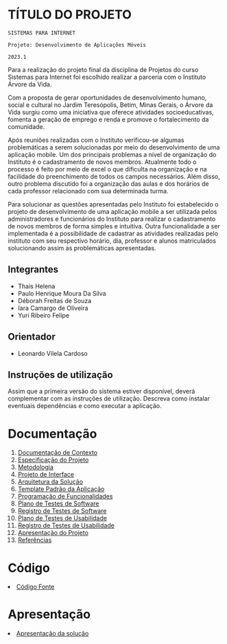 # TÍTULO DO PROJETO

`SISTEMAS PARA INTERNET`

`Projeto: Desenvolvimento de Aplicações Móveis`

`2023.1`

Para a realização do projeto final da disciplina de Projetos do curso Sistemas para Internet foi escolhido realizar a parceria com o Instituto Árvore da Vida. 

Com a proposta de gerar oportunidades de desenvolvimento humano, social e cultural no Jardim Teresópolis, Betim, Minas Gerais, o Árvore da Vida surgiu como uma iniciativa que oferece atividades socioeducativas, fomenta a geração de emprego e renda e promove o fortalecimento da comunidade.

Após reuniões realizadas com o Instituto verificou-se algumas problemáticas a serem solucionadas por meio do desenvolvimento de uma aplicação mobile. Um dos principais problemas a nível de organização do Instituto é o cadastramento de novos membros. Atualmente todo o processo é feito por meio de excel o que dificulta na organização e na facilidade do preenchimento de todos os campos necessários. Além disso, outro problema discutido foi a organização das aulas e dos horários de cada professor relacionado com sua determinada turma.

Para solucionar as questões apresentadas pelo Instituto foi estabelecido o projeto de desenvolvimento de uma aplicação mobile a ser utilizada pelos administradores e funcionários do Instituto para realizar o cadastramento de novos membros de forma simples e intuitiva. Outra funcionalidade a ser implementada é a possibilidade de cadastrar as atividades realizadas pelo instituto com seu respectivo horário, dia, professor e alunos matriculados solucionando assim as problemáticas apresentadas.

## Integrantes

* Thais Helena
* Paulo Henrique Moura Da Silva
* Déborah Freitas de Souza
* Iara Camargo de Oliveira
* Yuri Ribeiro Felipe

## Orientador

* Leonardo Vilela Cardoso

## Instruções de utilização

Assim que a primeira versão do sistema estiver disponível, deverá complementar com as instruções de utilização. Descreva como instalar eventuais dependências e como executar a aplicação.

# Documentação

<ol>
<li><a href="docs/01-Documentação de Contexto.md"> Documentação de Contexto</a></li>
<li><a href="docs/02-Especificação do Projeto.md"> Especificação do Projeto</a></li>
<li><a href="docs/03-Metodologia.md"> Metodologia</a></li>
<li><a href="docs/04-Projeto de Interface.md"> Projeto de Interface</a></li>
<li><a href="docs/05-Arquitetura da Solução.md"> Arquitetura da Solução</a></li>
<li><a href="docs/06-Template Padrão da Aplicação.md"> Template Padrão da Aplicação</a></li>
<li><a href="docs/07-Programação de Funcionalidades.md"> Programação de Funcionalidades</a></li>
<li><a href="docs/08-Plano de Testes de Software.md"> Plano de Testes de Software</a></li>
<li><a href="docs/09-Registro de Testes de Software.md"> Registro de Testes de Software</a></li>
<li><a href="docs/10-Plano de Testes de Usabilidade.md"> Plano de Testes de Usabilidade</a></li>
<li><a href="docs/11-Registro de Testes de Usabilidade.md"> Registro de Testes de Usabilidade</a></li>
<li><a href="docs/12-Apresentação do Projeto.md"> Apresentação do Projeto</a></li>
<li><a href="docs/13-Referências.md"> Referências</a></li>
</ol>

# Código

<li><a href="src/README.md"> Código Fonte</a></li>

# Apresentação

<li><a href="presentation/README.md"> Apresentação da solução</a></li>
